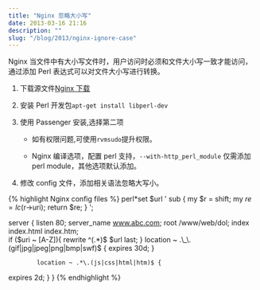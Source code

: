 ```yaml
---
title: "Nginx 忽略大小写"
date: 2013-03-16 21:16
description: ""
slug: "/blog/2013/nginx-ignore-case"
---
```


Nginx 当文件中有大小写文件时，用户访问时必须和文件大小写一致才能访问，通过添加 Perl 表达式可以对文件大小写进行转换。

1. 下载源文件[Nginx 下载](http://nginx.org/en/download.html)

2. 安装 Perl 开发包`apt-get install libperl-dev`

3. 使用 Passenger 安装,选择第二项

   - 如有权限问题,可使用`rvmsudo`提升权限。

   - Nginx 编译选项，配置 perl 支持，`--with-http_perl_module` 仅需添加 perl module，其他选项默认添加。

4. 修改 config 文件，添加相关语法忽略大写小。

{% highlight Nginx config files %}
perl*set $url '
        sub {
                my $r = shift;
my $re = lc($r->uri);
return $re;
        }
    ';  
    
server {
	        listen       80;
	        server_name  www.abc.com;
	        root /www/web/dol;
	        index index.html index.htm;     
			if ($uri ~ [A-Z]){
rewrite ^(.*)$ $url last;
}
location ~ .\_\.(gif|jpg|jpeg|png|bmp|swf)$ {
	                expires      30d;
	        }
	
	        location ~ .*\.(js|css|html|htm)$ {
expires 2d;
}
}
{% endhighlight %}
